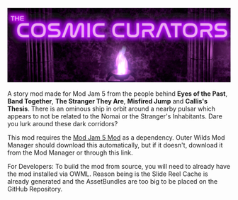 ![image](https://github.com/AnonymousStrangerOW/ModJam5/blob/main/banner.png)

A story mod made for Mod Jam 5 from the people behind **Eyes of the Past**, **Band Together**, **The Stranger They Are**, **Misfired Jump** and **Callis's Thesis**. There is an ominous ship in orbit around a nearby pulsar which appears to not be related to the Nomai or the Stranger's Inhabitants. Dare you lurk around these dark corridors?

This mod requires the [Mod Jam 5 Mod](https://outerwildsmods.com/mods/modjam5/) as a dependency. Outer Wilds Mod Manager should download this automatically, but if it doesn't, download it from the Mod Manager or through this link.

For Developers: To build the mod from source, you will need to already have the mod installed via OWML. Reason being is the Slide Reel Cache is already generated and the AssetBundles are too big to be placed on the GitHub Repository.
